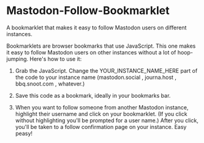 # Mastodon-Follow-Bookmarklet
A bookmarklet that makes it easy to follow Mastodon users on different instances. 

Bookmarklets are browser bookmarks that use JavaScript. This one makes it easy to follow Mastodon users on other instances without a lot of hoop-jumping. Here's how to use it:

1. Grab the JavaScript. Change the YOUR_INSTANCE_NAME_HERE part of the code to your instance name (mastodon.social , journa.host , bbq.snoot.com , whatever.) 

2. Save this code as a bookmark, ideally in your bookmarks bar. 

3. When you want to follow someone from another Mastodon instance, highlight their username and click on your bookmarklet. (If you click without highlighting you'll be prompted for a user name.) After you click, you'll be taken to a follow confirmation page on your instance. Easy peasy! 

